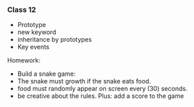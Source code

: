 ### Class 12
* Prototype
* new keyword
* inheritance by prototypes 
* Key events

Homework:
* Build a snake game:
 * The snake must growth if the snake eats food.
 * food must randomly appear on screen every (30) seconds.
 * be creative about the rules.
 Plus: add a score to the game
    





